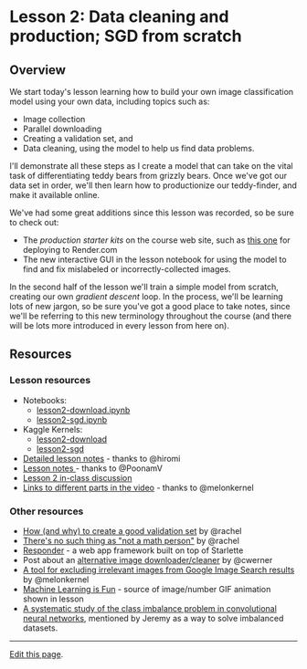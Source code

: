 # Lesson 2: Data cleaning and production; SGD from scratch

## Overview

We start today's lesson learning how to build your own image classification model using your own data, including topics such as:

- Image collection
- Parallel downloading
- Creating a validation set, and
- Data cleaning, using the model to help us find data problems.

I'll demonstrate all these steps as I create a model that can take on the vital task of differentiating teddy bears from grizzly bears. Once we've got our data set in order, we'll then learn how to productionize our teddy-finder, and make it available online.

We've had some great additions since this lesson was recorded, so be sure to check out:

- The *production starter kits* on the course web site, such as [this one](https://course.fast.ai/deployment_render.html) for deploying to Render.com
- The new interactive GUI in the lesson notebook for using the model to find and fix mislabeled or incorrectly-collected images.

In the second half of the lesson we'll train a simple model from scratch, creating our own *gradient descent* loop. In the process, we'll be learning lots of new jargon, so be sure you've got a good place to take notes, since we'll be referring to this new terminology throughout the course (and there will be lots more introduced in every lesson from here on).

## Resources

### Lesson resources

- Notebooks:
    - [lesson2-download.ipynb](https://github.com/fastai/course-v3/blob/master/nbs/dl1/lesson2-download.ipynb)
    - [lesson2-sgd.ipynb](https://github.com/fastai/course-v3/blob/master/nbs/dl1/lesson2-sgd.ipynb)
- Kaggle Kernels:
    - [lesson2-download](https://www.kaggle.com/init27/fastai-v3-lesson-2)
    - [lesson2-sgd](https://www.kaggle.com/init27/fastai-v3-lesson-2-sgd)
- [Detailed lesson notes](https://github.com/hiromis/notes/blob/master/Lesson2.md) - thanks to @hiromi
- [Lesson notes ](https://forums.fast.ai/t/deep-learning-lesson-2-notes/28772) - thanks to @PoonamV
- [Lesson 2 in-class discussion](https://forums.fast.ai/t/lesson-2-chat/28722)
- [Links to different parts in the video](https://forums.fast.ai/t/lesson-2-links-to-different-parts-in-video/28777) - thanks to @melonkernel

### Other resources

- [ How (and why) to create a good validation set](https://www.fast.ai/2017/11/13/validation-sets/) by @rachel
- [There's no such thing as "not a math person"](https://www.youtube.com/watch?v=q6DGVGJ1WP4) by @rachel
- [Responder](https://github.com/kennethreitz/responder) - a web app framework built on top of Starlette
- Post about an [alternative image downloader/cleaner](https://www.christianwerner.net/tech/Build-your-image-dataset-faster/) by @cwerner
- [A tool for excluding irrelevant images from Google Image Search results](https://forums.fast.ai/t/tool-for-deleting-files-on-the-google-image-search-page-before-downloading/28900) by @melonkernel
- [ Machine Learning is Fun](https://medium.com/@ageitgey/machine-learning-is-fun-part-3-deep-learning-and-convolutional-neural-networks-f40359318721) - source of image/number GIF animation shown in lesson
- [A systematic study of the class imbalance problem in convolutional neural networks](https://arxiv.org/abs/1710.05381), mentioned by Jeremy as a way to solve imbalanced datasets.

---

[Edit this page](https://github.com/fastai/course-v3/edit/master/files/dl-2019/notes/notes-1-2.md).
